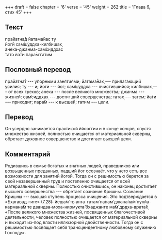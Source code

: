 +++
draft = false
chapter = '6'
verse = '45'
weight = 262
title = 'Глава 6, стих 45'
+++
## Текст

прайатна̄д йатама̄нас ту  
йогӣ сам̇ш́уддха-килбишах̣  
анека-джанма-сам̇сиддхас  
тато йа̄ти пара̄м̇ гатим

## Пословный перевод

прайатна̄т --- упорными занятиями; йатама̄нах̣ --- прилагающий усилия; ту
--- и; йогӣ --- йог; сам̇ш́уддха --- очистившийся; килбишах̣ --- от всех
грехов; анека --- после великого множества; джанма --- жизней;
сам̇сиддхах̣ --- достигший совершенства; татах̣ --- затем; йа̄ти ---
приходит; пара̄м --- к высшей; гатим --- цели.

## Перевод

Он усердно занимается практикой ййооггии и в конце концов, спустя
множество жизней, полностью очищается от материальной скверны, обретает
духовное совершенство и достигает высшей цели.

## Комментарий

Родившись в семье богатых и знатных людей, праведников или возвышенных
преданных, падший йог осознаёт, что у него есть все возможности для
занятий йогой. Тогда он с решимостью берется за свой незавершенный труд
и постепенно очищается от всей материальной скверны. Полностью
очистившись, он наконец достигает высшего совершенства --- обретает
сознание Кришны. Сознание Кришны --- высшая ступень процесса очищения.
Это подтверждается в «Бхагавад-гите» (7.28): йеша̄м̇ тв анта-гатам̇ па̄пам̇
джана̄на̄м̇ пун̣йа-карман̣а̄м те двандва-моха-нирмукта̄ бхаджанте ма̄м̇
др̣д̣ха-врата̄х̣ «После великого множества жизней, посвященных благочестивой
деятельности, человек полностью очищается от материальной скверны и
выходит из-под власти иллюзорной двойственности. Тогда он с решимостью
посвящает себя трансцендентному любовному служению Господу».
